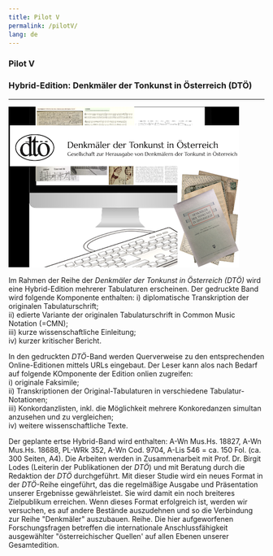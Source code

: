 ```yaml
---
title: Pilot V
permalink: /pilotV/
lang: de
---
```


### Pilot V
### Hybrid-Edition: Denkmäler der Tonkunst in Österreich (DTÖ)
___

![](/assets/img/DTOe_coll_01.png "Collage von K. Schöning")

Im Rahmen der Reihe der _Denkmäler der Tonkunst in Österreich (DTÖ)_
wird eine Hybrid-Edition mehrerer Tabulaturen erscheinen. Der gedruckte Band wird folgende Komponente enthalten:
i) diplomatische Transkription der originalen Tabulaturschrift;  
ii) edierte Variante der originalen Tabulaturschrift in Common Music Notation (=CMN);    
iii) kurze wissenschaftliche Einleitung;    
iv) kurzer kritischer Bericht.  

In den gedruckten _DTÖ_-Band werden Querverweise zu den entsprechenden Online-Editionen mittels URLs eingebaut. Der Leser kann alos nach Bedarf auf folgende KOmponente der Edition onlien zugreifen:  
i) originale Faksimile;  
ii) Transkriptionen der Original-Tabulaturen in verschiedene Tabulatur-Notationen;  
iii) Konkordanzlisten, inkl. die Möglichkeit mehrere Konkoredanzen simultan anzusehen und zu vergleichen;  
iv) weitere wissenschaftliche Texte.   

Der geplante ertse Hybrid-Band wird enthalten: A-Wn Mus.Hs. 18827, A-Wn Mus.Hs. 18688, PL-WRk 352, A-Wn Cod. 9704, A-Lis 546
= ca. 150 Fol. (ca. 300 Seiten, A4). Die Arbeiten werden in Zusammenarbeit mit Prof. Dr. Birgit Lodes
(Leiterin der Publikationen der _DTÖ_) und mit Beratung durch die Redaktion der _DTÖ_ durchgeführt.
Mit dieser Studie wird ein neues Format in der _DTÖ_-Reihe eingeführt, das die regelmäßige Ausgabe und
Präsentation unserer Ergebnisse gewährleistet. Sie wird damit ein noch breiteres Zielpublikum erreichen. Wenn dieses Format
erfolgreich ist, werden wir versuchen, es auf andere Bestände auszudehnen und so die Verbindung zur Reihe "Denkmäler" auszubauen.
Reihe. Die hier aufgeworfenen Forschungsfragen betreffen die internationale Anschlussfähigkeit ausgewählter "österreichischer
Quellen' auf allen Ebenen unserer Gesamtedition.
